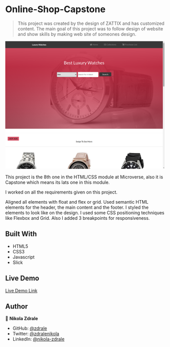 # Online-Shop-Capstone
> This project was created by the design of ZATTIX and has customized content. The main goal of this project was to follow design of website and show skills by making web site of someones design.

![screenshot](Assets/Images/screenshot1.png)

This project is the 8th one in the HTML/CSS module at Microverse, also it is Capstone which means its lats one in this module.

I worked on all the requirements given on this project.

Aligned all elements with float and flex or grid.
Used semantic HTML elements for the header, the main content and the footer.
I styled the elements to look like on the design.
I used some CSS positioning techniques like Flexbox and Grid.
Also I added 3 breakpoints for responsiveness.
## Built With

- HTML5
- CSS3
- Javascript
- Slick
## Live Demo

[Live Demo Link](https://nostalgic-dijkstra-dddde0.netlify.app/)

## Author

👤 **Nikola Zdrale**

- GitHub: [@zdrale](https://github.com/zdrale)
- Twitter: [@zdralenikola](https://twitter.com/zdralenikola)
- LinkedIn: [@nikola-zdrale](https://www.linkedin.com/in/nikola-zdrale/)

